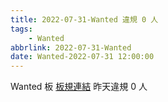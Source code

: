 ```yaml
---
title: 2022-07-31-Wanted 違規 0 人
tags:
    - Wanted
abbrlink: 2022-07-31-Wanted
date: Wanted-2022-07-31 12:00:00
---
```

Wanted 板 [板規連結](https://www.ptt.cc/bbs/Wanted/M.1608829773.A.D3B.html)
昨天違規 0 人
